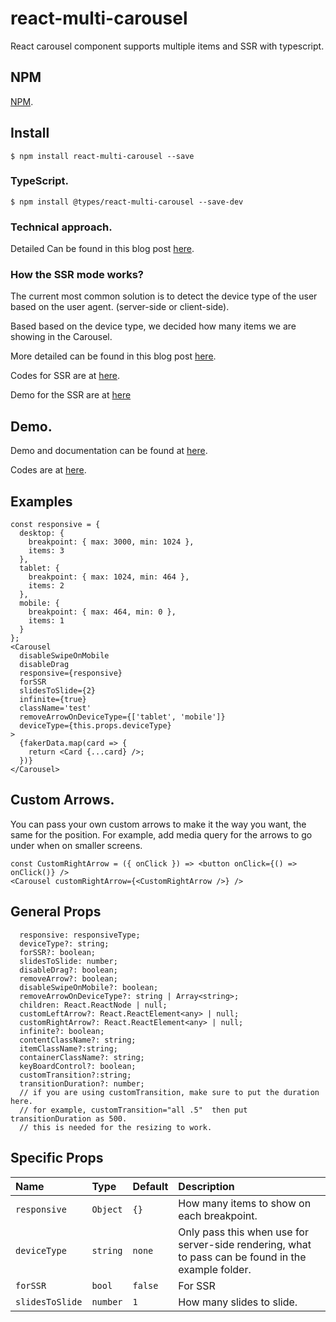 # react-multi-carousel

React carousel component supports multiple items and SSR with typescript.

## NPM

[NPM](https://www.npmjs.com/package/react-multi-carousel).

## Install

```
$ npm install react-multi-carousel --save
```

### TypeScript.

```
$ npm install @types/react-multi-carousel --save-dev
```

### Technical approach.

Detailed Can be found in this blog post [here](https://w3js.com/index.php/2019/03/06/react-carousel-with-server-side-rendering-support-part-1z/).

### How the SSR mode works?

The current most common solution is to detect the device type of the user based on the user agent. (server-side or client-side).

Based based on the device type, we decided how many items we are showing in the Carousel.

More detailed can be found in this blog post [here](https://w3js.com/index.php/2019/03/06/react-carousel-with-server-side-rendering-support-part-1z/).

Codes for SSR are at [here](https://github.com/YIZHUANG/react-multi-carousel/blob/master/examples/ssr/pages/index.js).

Demo for the SSR are at [here](https://react-multi-carousel.now.sh/)

## Demo.

Demo and documentation can be found at [here](https://react-multi-carousel.surge.sh).

Codes are at [here](https://github.com/YIZHUANG/react-multi-carousel/blob/master/stories/index.stories.js).


## Examples

```
const responsive = {
  desktop: {
    breakpoint: { max: 3000, min: 1024 },
    items: 3
  },
  tablet: {
    breakpoint: { max: 1024, min: 464 },
    items: 2
  },
  mobile: {
    breakpoint: { max: 464, min: 0 },
    items: 1
  }
};
<Carousel
  disableSwipeOnMobile
  disableDrag
  responsive={responsive}
  forSSR
  slidesToSlide={2}
  infinite={true}
  className='test'
  removeArrowOnDeviceType={['tablet', 'mobile']}
  deviceType={this.props.deviceType}
>
  {fakerData.map(card => {
    return <Card {...card} />;
  })}
</Carousel>
```

## Custom Arrows.
You can pass your own custom arrows to make it the way you want, the same for the position. For example, add media query for the arrows to go under when on smaller screens.

```
const CustomRightArrow = ({ onClick }) => <button onClick={() => onClick()} />
<Carousel customRightArrow={<CustomRightArrow />} />
```

## General Props
```
  responsive: responsiveType;
  deviceType?: string;
  forSSR?: boolean;
  slidesToSlide: number;
  disableDrag?: boolean;
  removeArrow?: boolean;
  disableSwipeOnMobile?: boolean;
  removeArrowOnDeviceType?: string | Array<string>;
  children: React.ReactNode | null;
  customLeftArrow?: React.ReactElement<any> | null;
  customRightArrow?: React.ReactElement<any> | null;
  infinite?: boolean;
  contentClassName?: string;
  itemClassName?:string;
  containerClassName?: string;
  keyBoardControl?: boolean;
  customTransition?:string;
  transitionDuration?: number;
  // if you are using customTransition, make sure to put the duration here.
  // for example, customTransition="all .5"  then put transitionDuration as 500.
  // this is needed for the resizing to work.
```

## Specific Props

| Name                 | Type              | Default               | Description                                                              |
| :------------------- | :---------------- | :-------------------- | :----------------------------------------------------------------------- |
| `responsive`              | `Object`         | `{}`               | How many items to show on each breakpoint.                                                                   |
| `deviceType`            | `string` | `none`                 | Only pass this when use for server-side rendering, what to pass can be found in the example folder.                                                                    |
| `forSSR`           | `bool`            | `false`               | For SSR |
| `slidesToSlide`   | `number`          | `1` | How many slides to slide.                                                       |
